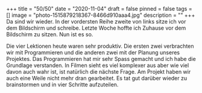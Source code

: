 +++
title = "50/50"
date = "2020-11-04"
draft = false
pinned = false
tags = []
image = "photo-1515879218367-8466d910aaa4.jpg"
description = ""
+++
Da sind wir wieder. In der vordersten Reihe zweite von links sitze ich vor dem Bildschirm und schreibe. Letzte Woche hoffte ich Zuhause vor dem Bildschirm zu sitzen. Nun ist es so. 

Die vier Lektionen heute waren sehr produktiv. Die ersten zwei verbrachten wir mit Programmieren und die anderen zwei mit der Planung unseres Projektes. Das Programmieren hat mir sehr Spass gemacht und ich habe die Grundlage verstanden. In Filmen sieht es viel komplexer aus aber wie viel davon auch wahr ist, ist natürlich die nächste Frage. Am Projekt haben wir auch eine Weile nicht mehr dran gearbeitet. Es tat gut darüber wieder zu brainstormen und in vier Schritte aufzuteilen.